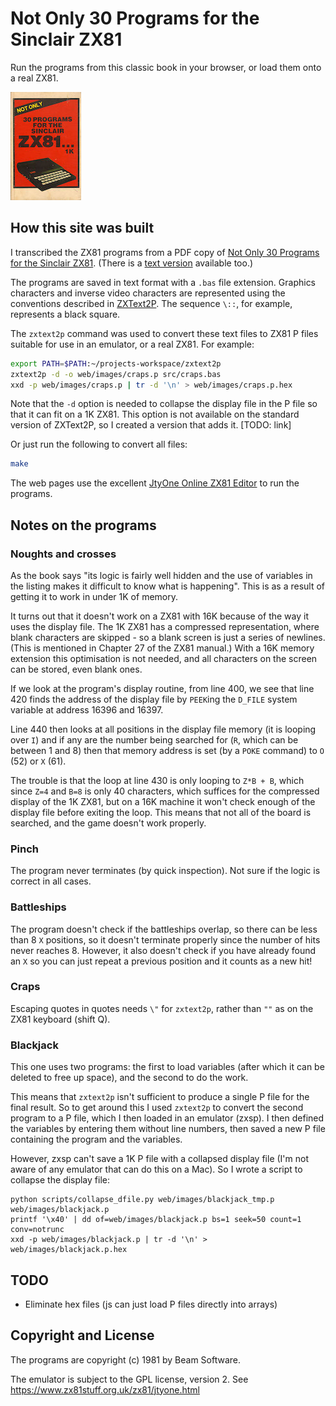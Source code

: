 # Not Only 30 Programs for the Sinclair ZX81

Run the programs from this classic book in your browser, or load them onto a real ZX81.

![Not Only 30 Programs for the Sinclair ZX81 front cover](web/NotOnly30ProgramsForTheSinclairZX81.Front.jpg)

## How this site was built

I transcribed the ZX81 programs from a PDF copy of [Not Only 30 Programs for the Sinclair ZX81](https://archive.org/download/30-programs-for-the-zx-81-1-kacme/30_programs_for_the_ZX81_1K%28acme%29.pdf). (There is a [text version](http://amigan.1emu.net/aw/not30.txt) available too.)

The programs are saved in text format with a `.bas` file extension. Graphics characters and inverse video characters are represented using the conventions described in [ZXText2P](http://freestuff.grok.co.uk/zxtext2p/index.html). The sequence `\::`, for example, represents a black square.

The `zxtext2p` command was used to convert these text files to ZX81 P files suitable for use in an emulator, or a real ZX81. For example:

```bash
export PATH=$PATH:~/projects-workspace/zxtext2p
zxtext2p -d -o web/images/craps.p src/craps.bas
xxd -p web/images/craps.p | tr -d '\n' > web/images/craps.p.hex
```

Note that the `-d` option is needed to collapse the display file in the P file so that it can fit on a 1K ZX81. This option is not available on the standard version of ZXText2P, so I created a version that adds it. [TODO: link]

Or just run the following to convert all files:

```bash
make
```

The web pages use the excellent [JtyOne Online ZX81 Editor](https://www.zx81stuff.org.uk/zx81/jtyone.html) to run the programs.

## Notes on the programs

### Noughts and crosses

As the book says "its logic is fairly well hidden and the use of variables in the listing makes it difficult to know what is happening".
This is as a result of getting it to work in under 1K of memory.

It turns out that it doesn't work on a ZX81 with 16K because of the way it uses the display file. The 1K ZX81 has a compressed representation, where blank characters are skipped - so a blank screen is just a series of newlines. (This is mentioned in Chapter 27 of the ZX81 manual.) With a 16K memory extension this optimisation is not needed, and all characters on the screen can be stored, even blank ones.

If we look at the program's display routine, from line 400, we see that line 420 finds the address of the display file by `PEEK`ing the `D_FILE` system variable at address 16396 and 16397.

Line 440 then looks at all positions in the display file memory (it is looping over `I`) and if any are the number being searched for (`R`, which can be between 1 and 8) then that memory address is set (by a `POKE` command) to `O` (52) or `X` (61).

The trouble is that the loop at line 430 is only looping to `Z*B + B`, which since `Z=4` and `B=8` is only 40 characters, which suffices for the compressed display of the 1K ZX81, but on a 16K machine it won't check enough of the display file before exiting the loop. This means that not all of the board is searched, and the game doesn't work properly.

<!-- I had to convert the text file to P, open in an emulator, define the variables (`X`, `Y`, `Z`, `B`, and `S` as described in the text), then resave the image as a P file. This works because the P file contains a copy of the variables in memory. -->

### Pinch

The program never terminates (by quick inspection). Not sure if the logic is correct in all cases.

### Battleships

The program doesn't check if the battleships overlap, so there can be less than 8 `X` positions, so it doesn't terminate properly since the number of hits never reaches 8. However, it also doesn't check if you have already found an `X` so you can just repeat a previous position and it counts as a new hit!

### Craps

Escaping quotes in quotes needs `\"` for `zxtext2p`, rather than `""` as on the ZX81 keyboard (shift Q).

### Blackjack

This one uses two programs: the first to load variables (after which it can be deleted to free up space), and the second to do the work.

This means that `zxtext2p` isn't sufficient to produce a single P file for the final result. So to get around this I used `zxtext2p` to convert the second program to a P file, which I then loaded in an emulator (zxsp). I then defined the variables by entering them without line numbers, then saved a new P file containing the program and the variables.

However, zxsp can't save a 1K P file with a collapsed display file (I'm not aware of any emulator that can do this on a Mac). So I wrote a script to collapse the display file:

```
python scripts/collapse_dfile.py web/images/blackjack_tmp.p web/images/blackjack.p
printf '\x40' | dd of=web/images/blackjack.p bs=1 seek=50 count=1 conv=notrunc
xxd -p web/images/blackjack.p | tr -d '\n' > web/images/blackjack.p.hex
```

## TODO

- Eliminate hex files (js can just load P files directly into arrays)

## Copyright and License

The programs are copyright (c) 1981 by Beam Software.

The emulator is subject to the GPL license, version 2. See https://www.zx81stuff.org.uk/zx81/jtyone.html
